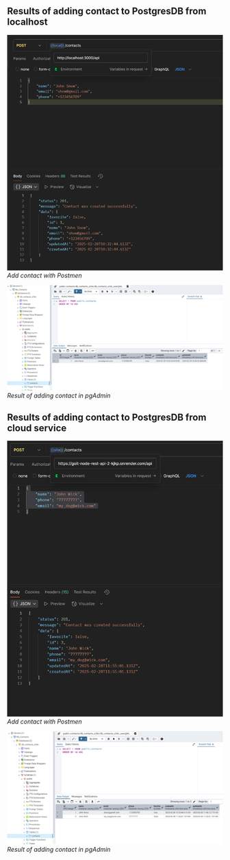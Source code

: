 ## Results of adding contact to PostgresDB from localhost

![Add_contact_with_Postmen](./assets/create.png)
_Add contact with Postmen_


![Result_of _adding_contact_in_pgAdmin](./assets/postgresDB.png)
_Result of adding contact in pgAdmin_



## Results of adding contact to PostgresDB from cloud service

![Add_contact_with_Postmen](./assets/create_Render.png)
_Add contact with Postmen_


![Result_of _adding_contact_in_pgAdmin](./assets/postgresDB_Render.png)
_Result of adding contact in pgAdmin_